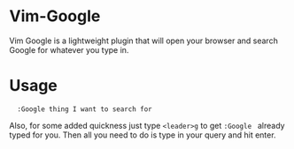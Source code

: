 Vim-Google
==========

Vim Google is a lightweight plugin that will open your browser and search Google for whatever you type in. 

# Usage

````
  :Google thing I want to search for
````

Also, for some added quickness just type `<leader>g` to get `:Google ` already typed for you. Then all you need to do is type in your query and hit enter.

